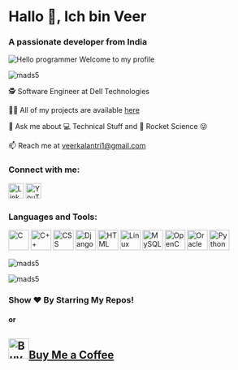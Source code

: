 <!DOCTYPE html>
<html lang="en">
<head>
<meta charset="UTF-8">
<meta name="viewport" content="width=device-width, initial-scale=1.0">

</head>
<body>
<div class="container">
  <h1>Hallo 👋, Ich bin Veer</h1>
  <h3>A passionate developer from India</h3>
  <img src="https://img.shields.io/badge/Hello!-Welcome<3-brightgreen.svg?style=flat&logo=github" alt="Hello programmer Welcome to my profile">
  <p><img src="https://komarev.com/ghpvc/?username=mads5" alt="mads5" /></p>
  <p>🕵 Software Engineer at Dell Technologies</p>
  <p>👨‍💻 All of my projects are available <a href="https://github.com/mads5?tab=repositories">here</a></p>
  <p>💬 Ask me about 💻 Technical Stuff and 🚀 Rocket Science 😜</p>
  <p>📫 Reach me at <a href="mailto:veerkalantri1@gmail.com">veerkalantri1@gmail.com</a></p>
  <h3>Connect with me:</h3>
  <a href="https://linkedin.com/in/veerkalantri" target="_blank"><img src="https://img.icons8.com/color/48/000000/linkedin.png" alt="LinkedIn" height="30" width="30"></a>
  <a href="https://www.youtube.com/user/5mads" target="_blank"><img src="https://img.icons8.com/color/48/000000/youtube-play.png" alt="YouTube" height="30" width="30"></a>
  <h3>Languages and Tools:</h3>
  <img src="https://img.icons8.com/color/48/000000/c-programming.png" alt="C" height="40" width="40">
  <img src="https://img.icons8.com/color/48/000000/c-plus-plus-logo.png" alt="C++" height="40" width="40">
  <img src="https://img.icons8.com/color/48/000000/css3.png" alt="CSS" height="40" width="40">
  <img src="https://img.icons8.com/color/48/000000/django.png" alt="Django" height="40" width="40">
  <img src="https://img.icons8.com/color/48/000000/html-5.png" alt="HTML" height="40" width="40">
  <img src="https://img.icons8.com/color/48/000000/linux.png" alt="Linux" height="40" width="40">
  <img src="https://img.icons8.com/color/48/000000/mysql-logo.png" alt="MySQL" height="40" width="40">
  <img src="https://img.icons8.com/color/48/000000/opencv.png" alt="OpenCV" height="40" width="40">
  <img src="https://img.icons8.com/color/48/000000/oracle-logo.png" alt="Oracle" height="40" width="40">
  <img src="https://img.icons8.com/color/48/000000/python.png" alt="Python" height="40" width="40">
  <p><img src="https://github-readme-stats.vercel.app/api/top-langs/?username=mads5&layout=compact" alt="mads5" /></p>
  <p><img src="https://github-readme-stats.vercel.app/api?username=mads5&show_icons=true" alt="mads5" /></p>
  <h3>Show ❤️ By Starring My Repos!</h3>
  <h4>or</h4>
  <h2><a href="https://bmc.link/veerk" target="_blank"><img src="https://img.icons8.com/ios-filled/50/000000/coffee.png" alt="Buy Me a Coffee" height="40" width="40"></a><a href="https://bmc.link/veerk">Buy Me a Coffee</a></h2>
</div>
</body>
</html>
